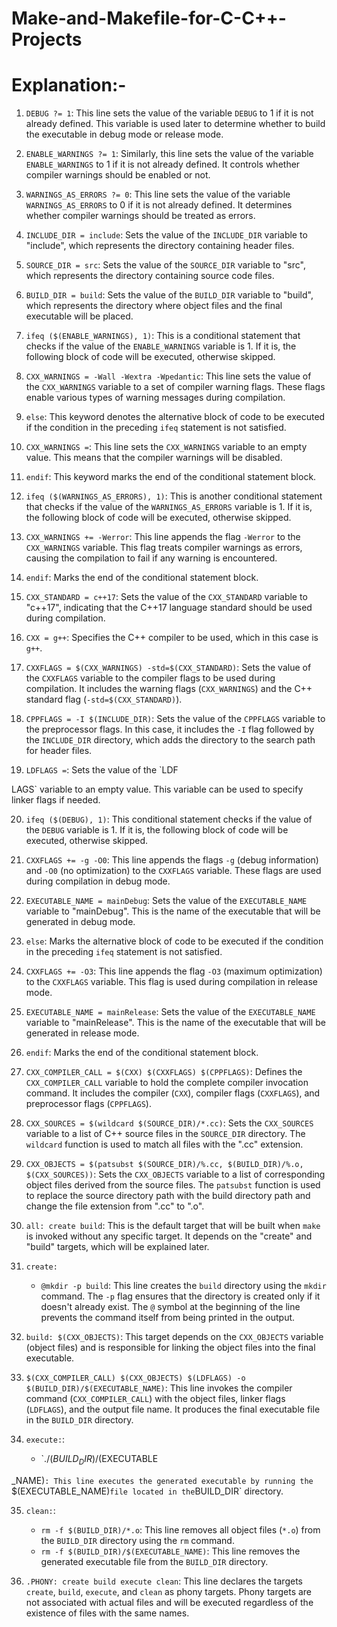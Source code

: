 # Make-and-Makefile-for-C-C++-Projects

# Explanation:- 

1. `DEBUG ?= 1`: This line sets the value of the variable `DEBUG` to 1 if it is not already defined. This variable is used later to determine whether to build the executable in debug mode or release mode.

2. `ENABLE_WARNINGS ?= 1`: Similarly, this line sets the value of the variable `ENABLE_WARNINGS` to 1 if it is not already defined. It controls whether compiler warnings should be enabled or not.

3. `WARNINGS_AS_ERRORS ?= 0`: This line sets the value of the variable `WARNINGS_AS_ERRORS` to 0 if it is not already defined. It determines whether compiler warnings should be treated as errors.

4. `INCLUDE_DIR = include`: Sets the value of the `INCLUDE_DIR` variable to "include", which represents the directory containing header files.

5. `SOURCE_DIR = src`: Sets the value of the `SOURCE_DIR` variable to "src", which represents the directory containing source code files.

6. `BUILD_DIR = build`: Sets the value of the `BUILD_DIR` variable to "build", which represents the directory where object files and the final executable will be placed.

7. `ifeq ($(ENABLE_WARNINGS), 1)`: This is a conditional statement that checks if the value of the `ENABLE_WARNINGS` variable is 1. If it is, the following block of code will be executed, otherwise skipped.

8. `CXX_WARNINGS = -Wall -Wextra -Wpedantic`: This line sets the value of the `CXX_WARNINGS` variable to a set of compiler warning flags. These flags enable various types of warning messages during compilation.

9. `else`: This keyword denotes the alternative block of code to be executed if the condition in the preceding `ifeq` statement is not satisfied.

10. `CXX_WARNINGS =`: This line sets the `CXX_WARNINGS` variable to an empty value. This means that the compiler warnings will be disabled.

11. `endif`: This keyword marks the end of the conditional statement block.

12. `ifeq ($(WARNINGS_AS_ERRORS), 1)`: This is another conditional statement that checks if the value of the `WARNINGS_AS_ERRORS` variable is 1. If it is, the following block of code will be executed, otherwise skipped.

13. `CXX_WARNINGS += -Werror`: This line appends the flag `-Werror` to the `CXX_WARNINGS` variable. This flag treats compiler warnings as errors, causing the compilation to fail if any warning is encountered.

14. `endif`: Marks the end of the conditional statement block.

15. `CXX_STANDARD = c++17`: Sets the value of the `CXX_STANDARD` variable to "c++17", indicating that the C++17 language standard should be used during compilation.

16. `CXX = g++`: Specifies the C++ compiler to be used, which in this case is `g++`.

17. `CXXFLAGS = $(CXX_WARNINGS) -std=$(CXX_STANDARD)`: Sets the value of the `CXXFLAGS` variable to the compiler flags to be used during compilation. It includes the warning flags (`CXX_WARNINGS`) and the C++ standard flag (`-std=$(CXX_STANDARD)`).

18. `CPPFLAGS = -I $(INCLUDE_DIR)`: Sets the value of the `CPPFLAGS` variable to the preprocessor flags. In this case, it includes the `-I` flag followed by the `INCLUDE_DIR` directory, which adds the directory to the search path for header files.

19. `LDFLAGS =`: Sets the value of the `LDF

LAGS` variable to an empty value. This variable can be used to specify linker flags if needed.

20. `ifeq ($(DEBUG), 1)`: This conditional statement checks if the value of the `DEBUG` variable is 1. If it is, the following block of code will be executed, otherwise skipped.

21. `CXXFLAGS += -g -O0`: This line appends the flags `-g` (debug information) and `-O0` (no optimization) to the `CXXFLAGS` variable. These flags are used during compilation in debug mode.

22. `EXECUTABLE_NAME = mainDebug`: Sets the value of the `EXECUTABLE_NAME` variable to "mainDebug". This is the name of the executable that will be generated in debug mode.

23. `else`: Marks the alternative block of code to be executed if the condition in the preceding `ifeq` statement is not satisfied.

24. `CXXFLAGS += -O3`: This line appends the flag `-O3` (maximum optimization) to the `CXXFLAGS` variable. This flag is used during compilation in release mode.

25. `EXECUTABLE_NAME = mainRelease`: Sets the value of the `EXECUTABLE_NAME` variable to "mainRelease". This is the name of the executable that will be generated in release mode.

26. `endif`: Marks the end of the conditional statement block.

27. `CXX_COMPILER_CALL = $(CXX) $(CXXFLAGS) $(CPPFLAGS)`: Defines the `CXX_COMPILER_CALL` variable to hold the complete compiler invocation command. It includes the compiler (`CXX`), compiler flags (`CXXFLAGS`), and preprocessor flags (`CPPFLAGS`).

28. `CXX_SOURCES = $(wildcard $(SOURCE_DIR)/*.cc)`: Sets the `CXX_SOURCES` variable to a list of C++ source files in the `SOURCE_DIR` directory. The `wildcard` function is used to match all files with the ".cc" extension.

29. `CXX_OBJECTS = $(patsubst $(SOURCE_DIR)/%.cc, $(BUILD_DIR)/%.o, $(CXX_SOURCES))`: Sets the `CXX_OBJECTS` variable to a list of corresponding object files derived from the source files. The `patsubst` function is used to replace the source directory path with the build directory path and change the file extension from ".cc" to ".o".

30. `all: create build`: This is the default target that will be built when `make` is invoked without any specific target. It depends on the "create" and "build" targets, which will be explained later.

31. `create:`
    - `@mkdir -p build`: This line creates the `build` directory using the `mkdir` command. The `-p` flag ensures that the directory is created only if it doesn't already exist. The `@` symbol at the beginning of the line prevents the command itself from being printed in the output.

32. `build: $(CXX_OBJECTS)`: This target depends on the `CXX_OBJECTS` variable (object files) and is responsible for linking the object files into the final executable.

33. `$(CXX_COMPILER_CALL) $(CXX_OBJECTS) $(LDFLAGS) -o $(BUILD_DIR)/$(EXECUTABLE_NAME)`: This line invokes the compiler command (`CXX_COMPILER_CALL`) with the object files, linker flags (`LDFLAGS`), and the output file name. It produces the final executable file in the `BUILD_DIR` directory.

34. `execute:`:
    - `./$(BUILD_DIR)/$(EXECUTABLE

_NAME)`: This line executes the generated executable by running the `$(EXECUTABLE_NAME)` file located in the `BUILD_DIR` directory.

35. `clean:`:
    - `rm -f $(BUILD_DIR)/*.o`: This line removes all object files (`*.o`) from the `BUILD_DIR` directory using the `rm` command.
    - `rm -f $(BUILD_DIR)/$(EXECUTABLE_NAME)`: This line removes the generated executable file from the `BUILD_DIR` directory.

36. `.PHONY: create build execute clean`: This line declares the targets `create`, `build`, `execute`, and `clean` as phony targets. Phony targets are not associated with actual files and will be executed regardless of the existence of files with the same names.

